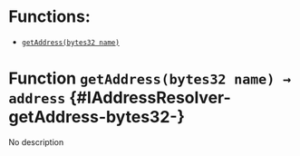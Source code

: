 

# Functions:
- [`getAddress(bytes32 name)`](#IAddressResolver-getAddress-bytes32-)



# Function `getAddress(bytes32 name) → address` {#IAddressResolver-getAddress-bytes32-}
No description




